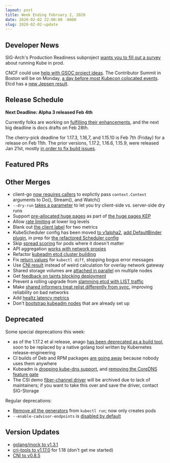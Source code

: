 ```yaml
---
layout: post
title: Week Ending February 2, 2020
date: 2020-02-02 22:00:00 -0000
slug: 2020-02-02-update
---
```


## Developer News

SIG-Arch's Production Readiness subproject [wants you to fill out a survey](https://forms.gle/p4CcvsxrkVrbY7Qj7) about running Kube in prod.

CNCF could use [help with GSOC project ideas](https://groups.google.com/forum/?utm_medium=email&utm_source=footer#!topic/kubernetes-dev/-4hWnY4fr6o).  The Contributor Summit in Boston will be on Monday, [a day before most Kubecon colocated events](https://groups.google.com/forum/?utm_medium=email&utm_source=footer#!topic/kubernetes-dev/2XZ7Z7jYVLk).  Etcd has a [new Jepsen result](https://etcd.io/blog/jepsen-343-results/).

## Release Schedule

**Next Deadline: Alpha 3 released Feb 4th**

Currently folks are working on [fulfilling their enhancements](https://docs.google.com/spreadsheets/d/1RtCvByYdcqWc6I_A1cKgeXT2tBS7SyHGvSt_DWXz270/edit?usp=sharing), and the next big deadline is docs drafts on Feb 28th.

The cherry-pick deadline for 1.17.3, 1.16,7, and 1.15.10 is Feb 7th (Friday) for a release on Feb 11th.  The prior versions, 1.17.2, 1.16.6, 1.15.9, were released Jan 21st, mostly [in order to fix build issues](https://github.com/kubernetes/release/issues/1020).

## Featured PRs


## Other Merges

* client-go [now requires callers](https://github.com/kubernetes/kubernetes/pull/87597) to explictly pass `context.Context` arguments to Do(), Stream(), and Watch()
* `--dry-run` [takes a parameter](https://github.com/kubernetes/kubernetes/pull/87580) to let you try client-side vs. server-side dry runs
* Support [pre-allocated huge pages](https://github.com/kubernetes/kubernetes/pull/82820) as part of [the huge pages KEP](https://github.com/kubernetes/enhancements/pull/1271)
* Allow [rate limiting](https://github.com/kubernetes/kubernetes/pull/87740) at lower log levels
* Blank out [the client label](https://github.com/kubernetes/kubernetes/pull/87673) for two metrics
* KubeScheduler config has been moved [to v1alpha2](https://github.com/kubernetes/kubernetes/pull/87628), [add DefaultBinder plugin](https://github.com/kubernetes/kubernetes/pull/87430), in prep for [the refactored Scheduler config](https://github.com/kubernetes/kubernetes/issues/87617)
* Skip [spread scoring](https://github.com/kubernetes/kubernetes/pull/87566) for pods where it doesn't matter
* API aggregation [works with network proxies](https://github.com/kubernetes/kubernetes/pull/87515)
* Refactor [kubeadm etcd cluster building](https://github.com/kubernetes/kubernetes/pull/87505)
* Fix [return values](https://github.com/kubernetes/kubernetes/pull/87437) for `kubectl diff`, stopping bogus error messages
* Use [CNI result](https://github.com/kubernetes/kubernetes/pull/85993) instead of weird calculation for overlay network gateway
* Shared storage volumes are [attached in parallel](https://github.com/kubernetes/kubernetes/pull/87258) on multiple nodes
* Get [feedback on taints blocking deployment](https://github.com/kubernetes/kubernetes/pull/87250)
* Prevent a rolling upgrade from [slamming etcd with LIST traffic](https://github.com/kubernetes/kubernetes/pull/86430)
* Make [shared informers treat relist differently from sync](https://github.com/kubernetes/kubernetes/pull/86015), improving reliability on bad networks
* Add [healtz latency metrics](https://github.com/kubernetes/kubernetes/pull/83598)
* Don't [bootstrap kubeadm nodes](https://github.com/kubernetes/kubernetes/pull/81056) that are already set up

## Deprecated

Some special deprecations this week:

* as of the 1.17.2 et al release, anago [has been deprecated as a build tool](https://groups.google.com/forum/?utm_medium=email&utm_source=footer#!topic/kubernetes-dev/Mhpx-loSBns), soon to be replaced by a native golang tool written by Kubernetes release-engineering
* CI builds of Deb and RPM packages [are going away](https://groups.google.com/forum/?utm_medium=email&utm_source=footer#!topic/kubernetes-dev/u5a2TPBjoUU) because nobody uses them anywhere
* Kubeadm is [dropping kube-dns support](https://github.com/kubernetes/kubeadm/issues/1943), and [removing the CoreDNS feature gate](https://github.com/kubernetes/kubernetes/pull/87400)
* The CSI demo [fiber-channel driver](https://github.com/kubernetes-csi/csi-driver-fibre-channel) will be archived due to lack of maintainers; if you want to take this over and save the driver, contact SIG-Storage

Regular deprecations:

* [Remove all the generators](https://github.com/kubernetes/kubernetes/pull/87077) from `kubectl run`; now only creates pods
* `--enable-cadvisor-endpoints` is [disabled by default](https://github.com/kubernetes/kubernetes/pull/87440)

## Version Updates

* [golang/mock to v1.3.1](https://github.com/kubernetes/kubernetes/pull/87326)
* [cri-tools to v1.17.0](https://github.com/kubernetes/kubernetes/pull/86305) for 1.18 (don't get me started)
* [CNI to v0.8.5](https://github.com/kubernetes/kubernetes/pull/78819)

